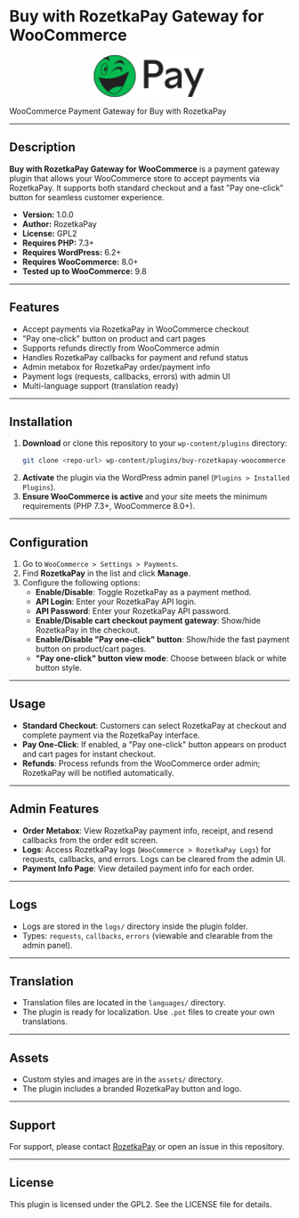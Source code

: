 # Buy with RozetkaPay Gateway for WooCommerce

<p align="center">
  <img src="assets/img/rozetkapay-logo.svg" alt="RozetkaPay Logo" width="200" />
</p>

WooCommerce Payment Gateway for Buy with RozetkaPay

---

## Description

**Buy with RozetkaPay Gateway for WooCommerce** is a payment gateway plugin that allows your WooCommerce store to accept payments via RozetkaPay. It supports both standard checkout and a fast "Pay one-click" button for seamless customer experience.

- **Version:** 1.0.0
- **Author:** RozetkaPay
- **License:** GPL2
- **Requires PHP:** 7.3+
- **Requires WordPress:** 6.2+
- **Requires WooCommerce:** 8.0+
- **Tested up to WooCommerce:** 9.8

---

## Features

- Accept payments via RozetkaPay in WooCommerce checkout
- "Pay one-click" button on product and cart pages
- Supports refunds directly from WooCommerce admin
- Handles RozetkaPay callbacks for payment and refund status
- Admin metabox for RozetkaPay order/payment info
- Payment logs (requests, callbacks, errors) with admin UI
- Multi-language support (translation ready)

---

## Installation

1. **Download** or clone this repository to your `wp-content/plugins` directory:
   ```sh
   git clone <repo-url> wp-content/plugins/buy-rozetkapay-woocommerce
   ```
2. **Activate** the plugin via the WordPress admin panel (`Plugins > Installed Plugins`).
3. **Ensure WooCommerce is active** and your site meets the minimum requirements (PHP 7.3+, WooCommerce 8.0+).

---

## Configuration

1. Go to `WooCommerce > Settings > Payments`.
2. Find **RozetkaPay** in the list and click **Manage**.
3. Configure the following options:
   - **Enable/Disable**: Toggle RozetkaPay as a payment method.
   - **API Login**: Enter your RozetkaPay API login.
   - **API Password**: Enter your RozetkaPay API password.
   - **Enable/Disable cart checkout payment gateway**: Show/hide RozetkaPay in the checkout.
   - **Enable/Disable "Pay one-click" button**: Show/hide the fast payment button on product/cart pages.
   - **"Pay one-click" button view mode**: Choose between black or white button style.

---

## Usage

- **Standard Checkout**: Customers can select RozetkaPay at checkout and complete payment via the RozetkaPay interface.
- **Pay One-Click**: If enabled, a "Pay one-click" button appears on product and cart pages for instant checkout.
- **Refunds**: Process refunds from the WooCommerce order admin; RozetkaPay will be notified automatically.

---

## Admin Features

- **Order Metabox**: View RozetkaPay payment info, receipt, and resend callbacks from the order edit screen.
- **Logs**: Access RozetkaPay logs (`WooCommerce > RozetkaPay Logs`) for requests, callbacks, and errors. Logs can be cleared from the admin UI.
- **Payment Info Page**: View detailed payment info for each order.

---

## Logs

- Logs are stored in the `logs/` directory inside the plugin folder.
- Types: `requests`, `callbacks`, `errors` (viewable and clearable from the admin panel).

---

## Translation

- Translation files are located in the `languages/` directory.
- The plugin is ready for localization. Use `.pot` files to create your own translations.

---

## Assets

- Custom styles and images are in the `assets/` directory.
- The plugin includes a branded RozetkaPay button and logo.

---

## Support

For support, please contact [RozetkaPay](https://rozetkapay.com/) or open an issue in this repository.

---

## License

This plugin is licensed under the GPL2. See the LICENSE file for details.
